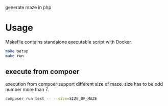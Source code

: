 generate maze in php

# Usage

Makefile contains standalone executable script with Docker.

```bash
make setup
make run
```

## execute from compoer

execution from compoer support different size of maze.
size has to be odd number more than 7.

```bash
composer run test -- --size=SIZE_OF_MAZE
```